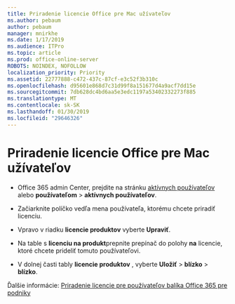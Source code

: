```yaml
---
title: Priradenie licencie Office pre Mac užívateľov
ms.author: pebaum
author: pebaum
manager: mnirkhe
ms.date: 1/17/2019
ms.audience: ITPro
ms.topic: article
ms.prod: office-online-server
ROBOTS: NOINDEX, NOFOLLOW
localization_priority: Priority
ms.assetid: 22777888-c472-437c-87cf-e3c52f3b310c
ms.openlocfilehash: d95601e868d7c31d99f8a151677d4a9acf7dd15e
ms.sourcegitcommit: 7db628dc4bd6aa5e3edc1197a53402332273f885
ms.translationtype: MT
ms.contentlocale: sk-SK
ms.lasthandoff: 01/30/2019
ms.locfileid: "29646326"
---
```

# <a name="how-to-assign-office-licenses-to-mac-users"></a>Priradenie licencie Office pre Mac užívateľov

- Office 365 admin Center, prejdite na stránku [aktívnych používateľov](https://go.microsoft.com/fwlink/p/?linkid=834822) alebo **používateľom** \> **aktívnych používateľov**.
    
- Začiarknite políčko vedľa mena používateľa, ktorému chcete priradiť licenciu.
    
- Vpravo v riadku **licencie produktov** vyberte **Upraviť**.
    
- Na table s **licenciu na produkt**prepnite prepínač do polohy **na** licencie, ktoré chcete prideliť tomuto používateľovi. 
    
- V dolnej časti tably **licencie produktov** , vyberte **Uložiť** \> **blízko** \> **blízko**.
    
Ďalšie informácie: [Priradenie licencie pre používateľov balíka Office 365 pre podniky](https://docs.microsoft.com/office365/admin/subscriptions-and-billing/assign-licenses-to-users)
  

